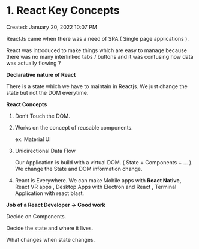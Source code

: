 # 1. React Key Concepts

Created: January 20, 2022 10:07 PM

ReactJs came when there was a need of SPA ( Single page applications ).

React was introduced to make things which are easy to manage because there was no many interlinked tabs / buttons and it was confusing how data was actually flowing ? 

**Declarative nature of React**

There is a state which we have to maintain in Reactjs. We just change the state but not the DOM everytime.

**React Concepts**

1. Don’t Touch the DOM.
2. Works on the concept of reusable components.
    
    ex. Material UI
    
3. Unidirectional Data Flow 
    
    Our Application is build with a virtual DOM. ( State + Components + ... ). We change the State and DOM information change.
    
4. React is Everywhere. We can make Mobile apps with **React Native,** React VR apps , Desktop Apps with Electron and React , Terminal Application with react blast.

**Job of a React Developer → Good work**

Decide on Components.

Decide the state and where it lives.

What changes when state changes.